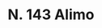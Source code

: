 ---
title: "N. 143 Alimo"
permalink: "/edition/plant143/"
plant-name: "N. 143"
plant-number: "143"
plant-xml: "/assets/xml/plant143.xml"
plant-img1: "/assets/img/plant143_verso.jpg"
plant-img2: "/assets/img/plant143.jpg"
plant-title: "N. 143 Alimo"
plant-wfo-link: ""
plant-kew-link: ""
plant-taxon-content: "Atriplex portulacoides L."
layout: single-xml
---